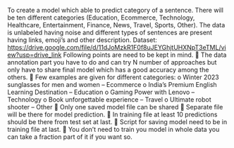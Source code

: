 To create a model which able to predict category of a sentence. There will be ten different
categories (Education, Ecommerce, Technology, Healthcare, Entertainment, Finance, News,
Travel, Sports, Other). The data is unlabeled having noise and different types of sentences
are present having links, emoji’s and other description.
Dataset: https://drive.google.com/file/d/11dJoMzkR1F0f8uJEYGhjtUHXNpT3eTML/view?usp=drive_link
  Following points are need to be kept in mind.
 The data annotation part you have to do and can try N number of approaches but
only have to share final model which has a good accuracy among the others.
 Few examples are given for different categories:
o Winter 2023 sunglasses for men and women – Ecommerce
o India’s Premium English Learning Destination – Education
o Gaming Power with Lenovo – Technology
o Book unforgettable experience – Travel
o Ultimate robot shooter – Other
 Only one saved model file can be shared
 Separate file will be there for model prediction.
 In training file at least 10 predictions should be there from test set at last.
 Script for saving model need to be in training file at last.
 You don’t need to train you model in whole data you can take a fraction part of it if you want so.
